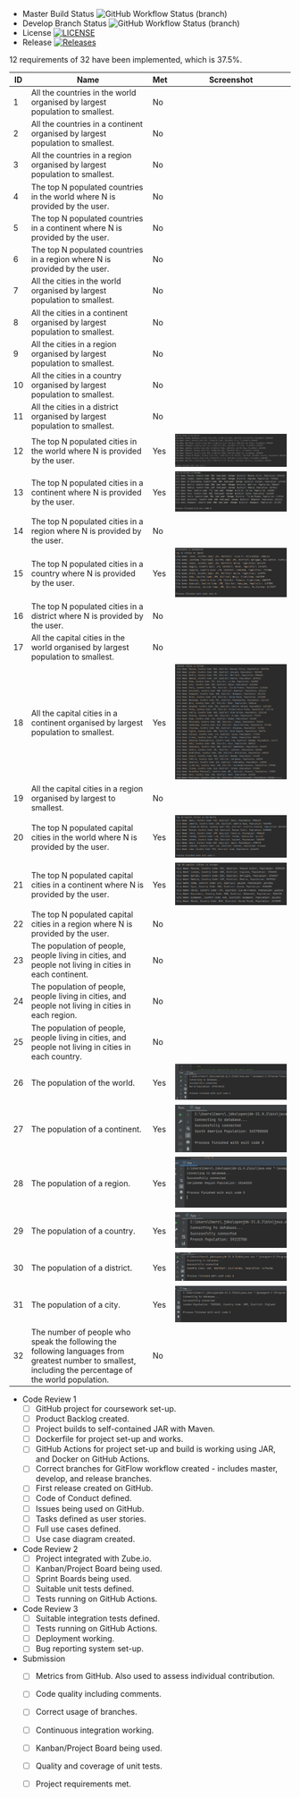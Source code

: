 * Master Build Status ![GitHub Workflow Status (branch)](https://img.shields.io/github/actions/workflow/status/doubts-even-here/sem-coursework/main.yml?branch=master)
* Develop Branch Status ![GitHub Workflow Status (branch)](https://img.shields.io/github/actions/workflow/status/doubts-even-here/sem-coursework/main.yml?branch=develop)
* License [![LICENSE](https://img.shields.io/github/license/doubts-even-here/sem-coursework.svg?style=flat-square)](https://github.com/<doubts-even-here/sem-coursework/blob/master/LICENSE)
* Release [![Releases](https://img.shields.io/github/release/doubts-even-here/sem-coursework/all.svg?style=flat-square)](https://github.com/doubts-even-here/sem-coursework/releases)


12 requirements of 32 have been implemented, which is 37.5%.

| ID | Name                                                                                                                                                     | Met  | Screenshot                                             |
|----|----------------------------------------------------------------------------------------------------------------------------------------------------------|------|--------------------------------------------------------|
| 1  | All the countries in the world organised by largest population to smallest.                                                                              | No   |                                                        |
| 2  | All the countries in a continent organised by largest population to smallest.                                                                            | No   |                                                        |
| 3  | All the countries in a region organised by largest population to smallest.                                                                               | No   |                                                        |
| 4  | The top N populated countries in the world where N is provided by the user.                                                                              | No   |                                                        |
| 5  | The top N populated countries in a continent where N is provided by the user.                                                                            | No   |                                                        |
| 6  | The top N populated countries in a region where N is provided by the user.                                                                               | No   |                                                        |
| 7  | All the cities in the world organised by largest population to smallest.                                                                                 | No   |                                                        |
| 8  | All the cities in a continent organised by largest population to smallest.                                                                               | No   |                                                        |
| 9  | All the cities in a region organised by largest population to smallest.                                                                                  | No   |                                                        |
| 10 | All the cities in a country organised by largest population to smallest.                                                                                 | No   |                                                        |
| 11 | All the cities in a district organised by largest population to smallest.                                                                                | No   |                                                        |
| 12 | The top N populated cities in the world where N is provided by the user.                                                                                 | Yes  | ![Screenshot](Images/Top10CitiesInWorld.png)           |
| 13 | The top N populated cities in a continent where N is provided by the user.                                                                               | Yes  | ![Screenshot](Images/Top10CitieInEurope.png)           |
| 14 | The top N populated cities in a region where N is provided by the user.                                                                                  | No   |                                                        |
| 15 | The top N populated cities in a country where N is provided by the user.                                                                                 | Yes  | ![Screenshot](Images/Top10CitiesInJapan.png)           |
| 16 | The top N populated cities in a district where N is provided by the user.                                                                                | No   |                                                        |
| 17 | All the capital cities in the world organised by largest population to smallest.                                                                         | No   |                                                        |
| 18 | All the capital cities in a continent organised by largest population to smallest.                                                                       | Yes  | ![Screenshot](Images/CapitalCitiesOfEurope.png)        |
| 19 | All the capital cities in a region organised by largest to smallest.                                                                                     | No   |                                                        |
| 20 | The top N populated capital cities in the world where N is provided by the user.                                                                         | Yes  | ![Screenshot](Images/Top10CapitalCitiesInWorld.png)    |
| 21 | The top N populated capital cities in a continent where N is provided by the user.                                                                       | Yes  | ![Screenshot](Images/Top10CapitalCitiesInEurope.png)   |
| 22 | The top N populated capital cities in a region where N is provided by the user.                                                                          | No   |                                                        |
| 23 | The population of people, people living in cities, and people not living in cities in each continent.                                                    | No   |                                                        |
| 24 | The population of people, people living in cities, and people not living in cities in each region.                                                       | No   |                                                        |
| 25 | The population of people, people living in cities, and people not living in cities in each country.                                                      | No   |                                                        |
| 26 | The population of the world.                                                                                                                             | Yes  | ![Screenshot](Images/TotalPopulation.png)              |
| 27 | The population of a continent.                                                                                                                           | Yes  | ![Screenshot](Images/SouthAmericaPopulation.png)       |
| 28 | The population of a region.                                                                                                                              | Yes  | ![Screenshot](Images/CarribeanRegionPopulation.png)    |
| 29 | The population of a country.                                                                                                                             | Yes  | ![Screenshot](Images/FrenchCountryPopulation.png)      |
| 30 | The population of a district.                                                                                                                            | Yes  | ![Screenshot](Images/DistrictCaliforniaPopulation.png) |
| 31 | The population of a city.                                                                                                                                | Yes  | ![Screenshot](Images/LondonCityPopulation.png)         |
| 32 | The number of people who speak the following the following languages from greatest number to smallest, including the percentage of the world population. | No   |                                                        |



* Code Review 1
    - [ ] GitHub project for coursework set-up.
    - [ ] Product Backlog created.
    - [ ] Project builds to self-contained JAR with Maven.
    - [ ] Dockerfile for project set-up and works.
    - [ ] GitHub Actions for project set-up and build is working using JAR, and Docker on GitHub Actions.
    - [ ] Correct branches for GitFlow workflow created - includes master, develop, and release branches.
    - [ ] First release created on GitHub.
    - [ ] Code of Conduct defined.
    - [ ] Issues being used on GitHub.
    - [ ] Tasks defined as user stories.
    - [ ] Full use cases defined.
    - [ ] Use case diagram created.

* Code Review 2
    - [ ] Project integrated with Zube.io.
    - [ ] Kanban/Project Board being used.
    - [ ] Sprint Boards being used.
    - [ ] Suitable unit tests defined.
    - [ ] Tests running on GitHub Actions.

* Code Review 3
    - [ ] Suitable integration tests defined.
    - [ ] Tests running on GitHub Actions.
    - [ ] Deployment working.
    - [ ] Bug reporting system set-up.

* Submission
    - [ ] Metrics from GitHub. Also used to assess individual contribution.
    - [ ] Code quality including comments.
    - [ ] Correct usage of branches.
    - [ ] Continuous integration working.
    - [ ] Kanban/Project Board being used.
    - [ ] Quality and coverage of unit tests.
    - [ ] Project requirements met.

